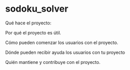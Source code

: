 # sodoku_solver
Qué hace el proyecto:

Por qué el proyecto es útil.

Cómo pueden comenzar los usuarios con el proyecto.

Dónde pueden recibir ayuda los usuarios con tu proyecto

Quién mantiene y contribuye con el proyecto.
